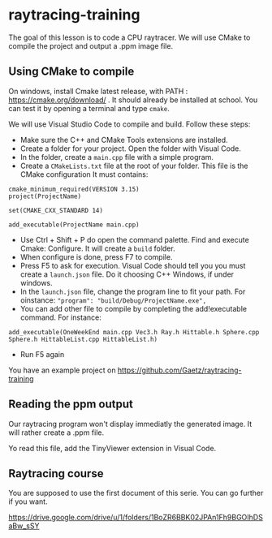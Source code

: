# raytracing-training
The goal of this lesson is to code a CPU raytracer. We will use CMake to compile the project and output a .ppm image file.

## Using CMake to compile

On windows, install Cmake latest release, with PATH : https://cmake.org/download/ . It should already be installed at school. You can test it by opening a terminal and type `cmake`.

We will use Visual Studio Code to compile and build. Follow these steps:
- Make sure the C++ and CMake Tools extensions are installed. 
- Create a folder for your project. Open the folder with Visual Code.
- In the folder, create a `main.cpp` file with a simple program.
- Create a `CMakeLists.txt` file at the root of your folder. This file is the CMake configuration It must contains:

```
cmake_minimum_required(VERSION 3.15)
project(ProjectName)

set(CMAKE_CXX_STANDARD 14)

add_executable(ProjectName main.cpp) 
```

- Use Ctrl + Shift + P do open the command palette. Find and execute Cmake: Configure. It will create a `build` folder.
- When configure is done, press F7 to compile.
- Press F5 to ask for execution. Visual Code should tell you you must create a `launch.json` file. Do it choosing C++ Windows, if under windows.
- In the `launch.json` file, change the program line to fit your path. For oinstance: `"program": "build/Debug/ProjectName.exe",`
- You can add other file to compile by completing the add!executable command. For instance: 

```
add_executable(OneWeekEnd main.cpp Vec3.h Ray.h Hittable.h Sphere.cpp Sphere.h HittableList.cpp HittableList.h)
```
- Run F5 again

You have an example project on https://github.com/Gaetz/raytracing-training

## Reading the ppm output

Our raytracing program won't display immediatly the generated image. It will rather create a .ppm file. 

Yo read this file, add the TinyViewer extension in Visual Code.

## Raytracing course

You are supposed to use the first document of this serie. You can go further if you want.

https://drive.google.com/drive/u/1/folders/1BoZR6BBK02JPAn1Fh9BGOIhDSaBw_sSY